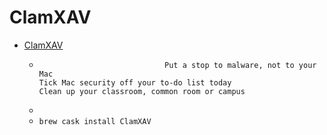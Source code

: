 # ClamXAV
- [ClamXAV](https://www.clamxav.com/)
  -  								Put a stop to malware, not to your Mac							 								Tick Mac security off your to-do list today							 								Clean up your classroom, common room or campus							
  - 
  - `brew cask install ClamXAV`
